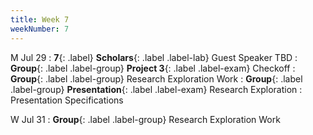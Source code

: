 ```yaml
---
title: Week 7
weekNumber: 7
---
```


M Jul 29
: **7**{: .label} **Scholars**{: .label .label-lab} Guest Speaker TBD
: **Group**{: .label .label-group} **Project 3**{: .label .label-exam} Checkoff
: **Group**{: .label .label-group} Research Exploration Work
: **Group**{: .label .label-group} **Presentation**{: .label .label-exam} Research Exploration
  : Presentation Specifications

W Jul 31
: **Group**{: .label .label-group} Research Exploration Work
